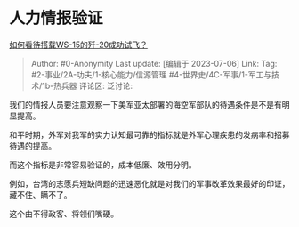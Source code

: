 # 人力情报验证
[如何看待搭载WS-15的歼-20成功试飞？](https://www.zhihu.com/question/609620166/answer/3106845137)

> Author: #0-Anonymity
> Last update: [编辑于 2023-07-06]
> Link:
> Tag:  #2-事业/2A-功夫/1-核心能力/信源管理 #4-世界史/4C-军事/1-军工与技术/1b-热兵器 
> 评论区:
> 泛讨论:

我们的情报人员要注意观察一下美军亚太部署的海空军部队的待遇条件是不是有明显提高。

和平时期，外军对我军的实力认知最可靠的指标就是外军心理疾患的发病率和招募待遇的提高。

而这个指标是非常容易验证的，成本低廉、效用分明。

例如，台湾的志愿兵短缺问题的迅速恶化就是对我们的军事改革效果最好的印证，藏不住、瞒不了。

这个由不得政客、将领们嘴硬。